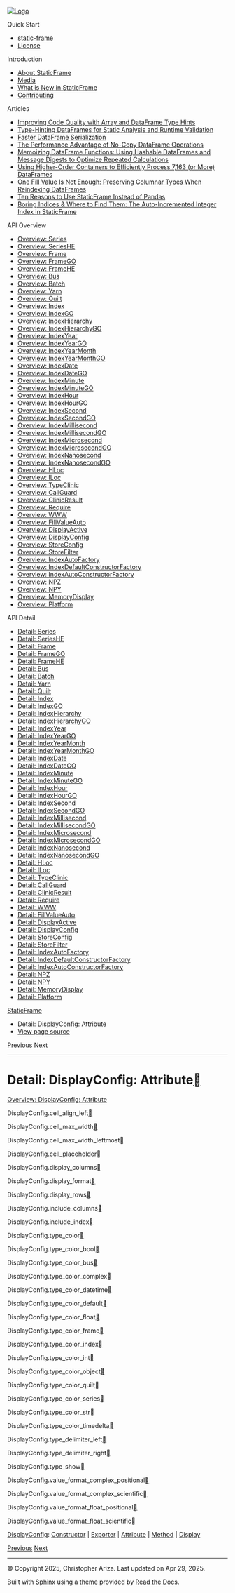 [![Logo](../_static/sf-logo-web_icon-small.png)](../index.md)

Quick Start

* [static-frame](../readme.md)
* [License](../license.md)

Introduction

* [About StaticFrame](../intro.md)
* [Media](../intro.md#media)
* [What is New in StaticFrame](../new.md)
* [Contributing](../contributing.md)

Articles

* [Improving Code Quality with Array and DataFrame Type Hints](../articles/guard.md)
* [Type-Hinting DataFrames for Static Analysis and Runtime Validation](../articles/ftyping.md)
* [Faster DataFrame Serialization](../articles/serialize.md)
* [The Performance Advantage of No-Copy DataFrame Operations](../articles/no_copy.md)
* [Memoizing DataFrame Functions: Using Hashable DataFrames and Message Digests to Optimize Repeated Calculations](../articles/hash.md)
* [Using Higher-Order Containers to Efficiently Process 7,163 (or More) DataFrames](../articles/uhoc.md)
* [One Fill Value Is Not Enough: Preserving Columnar Types When Reindexing DataFrames](../articles/fill_value.md)
* [Ten Reasons to Use StaticFrame Instead of Pandas](../articles/upgrade.md)
* [Boring Indices & Where to Find Them: The Auto-Incremented Integer Index in StaticFrame](../articles/aiii.md)

API Overview

* [Overview: Series](../api_overview/series.md)
* [Overview: SeriesHE](../api_overview/series_he.md)
* [Overview: Frame](../api_overview/frame.md)
* [Overview: FrameGO](../api_overview/frame_go.md)
* [Overview: FrameHE](../api_overview/frame_he.md)
* [Overview: Bus](../api_overview/bus.md)
* [Overview: Batch](../api_overview/batch.md)
* [Overview: Yarn](../api_overview/yarn.md)
* [Overview: Quilt](../api_overview/quilt.md)
* [Overview: Index](../api_overview/index.md)
* [Overview: IndexGO](../api_overview/index_go.md)
* [Overview: IndexHierarchy](../api_overview/index_hierarchy.md)
* [Overview: IndexHierarchyGO](../api_overview/index_hierarchy_go.md)
* [Overview: IndexYear](../api_overview/index_year.md)
* [Overview: IndexYearGO](../api_overview/index_year_go.md)
* [Overview: IndexYearMonth](../api_overview/index_year_month.md)
* [Overview: IndexYearMonthGO](../api_overview/index_year_month_go.md)
* [Overview: IndexDate](../api_overview/index_date.md)
* [Overview: IndexDateGO](../api_overview/index_date_go.md)
* [Overview: IndexMinute](../api_overview/index_minute.md)
* [Overview: IndexMinuteGO](../api_overview/index_minute_go.md)
* [Overview: IndexHour](../api_overview/index_hour.md)
* [Overview: IndexHourGO](../api_overview/index_hour_go.md)
* [Overview: IndexSecond](../api_overview/index_second.md)
* [Overview: IndexSecondGO](../api_overview/index_second_go.md)
* [Overview: IndexMillisecond](../api_overview/index_millisecond.md)
* [Overview: IndexMillisecondGO](../api_overview/index_millisecond_go.md)
* [Overview: IndexMicrosecond](../api_overview/index_microsecond.md)
* [Overview: IndexMicrosecondGO](../api_overview/index_microsecond_go.md)
* [Overview: IndexNanosecond](../api_overview/index_nanosecond.md)
* [Overview: IndexNanosecondGO](../api_overview/index_nanosecond_go.md)
* [Overview: HLoc](../api_overview/hloc.md)
* [Overview: ILoc](../api_overview/iloc.md)
* [Overview: TypeClinic](../api_overview/type_clinic.md)
* [Overview: CallGuard](../api_overview/call_guard.md)
* [Overview: ClinicResult](../api_overview/clinic_result.md)
* [Overview: Require](../api_overview/require.md)
* [Overview: WWW](../api_overview/www.md)
* [Overview: FillValueAuto](../api_overview/fill_value_auto.md)
* [Overview: DisplayActive](../api_overview/display_active.md)
* [Overview: DisplayConfig](../api_overview/display_config.md)
* [Overview: StoreConfig](../api_overview/store_config.md)
* [Overview: StoreFilter](../api_overview/store_filter.md)
* [Overview: IndexAutoFactory](../api_overview/index_auto_factory.md)
* [Overview: IndexDefaultConstructorFactory](../api_overview/index_default_constructor_factory.md)
* [Overview: IndexAutoConstructorFactory](../api_overview/index_auto_constructor_factory.md)
* [Overview: NPZ](../api_overview/npz.md)
* [Overview: NPY](../api_overview/npy.md)
* [Overview: MemoryDisplay](../api_overview/memory_display.md)
* [Overview: Platform](../api_overview/platform.md)

API Detail

* [Detail: Series](series.md)
* [Detail: SeriesHE](series_he.md)
* [Detail: Frame](frame.md)
* [Detail: FrameGO](frame_go.md)
* [Detail: FrameHE](frame_he.md)
* [Detail: Bus](bus.md)
* [Detail: Batch](batch.md)
* [Detail: Yarn](yarn.md)
* [Detail: Quilt](quilt.md)
* [Detail: Index](index.md)
* [Detail: IndexGO](index_go.md)
* [Detail: IndexHierarchy](index_hierarchy.md)
* [Detail: IndexHierarchyGO](index_hierarchy_go.md)
* [Detail: IndexYear](index_year.md)
* [Detail: IndexYearGO](index_year_go.md)
* [Detail: IndexYearMonth](index_year_month.md)
* [Detail: IndexYearMonthGO](index_year_month_go.md)
* [Detail: IndexDate](index_date.md)
* [Detail: IndexDateGO](index_date_go.md)
* [Detail: IndexMinute](index_minute.md)
* [Detail: IndexMinuteGO](index_minute_go.md)
* [Detail: IndexHour](index_hour.md)
* [Detail: IndexHourGO](index_hour_go.md)
* [Detail: IndexSecond](index_second.md)
* [Detail: IndexSecondGO](index_second_go.md)
* [Detail: IndexMillisecond](index_millisecond.md)
* [Detail: IndexMillisecondGO](index_millisecond_go.md)
* [Detail: IndexMicrosecond](index_microsecond.md)
* [Detail: IndexMicrosecondGO](index_microsecond_go.md)
* [Detail: IndexNanosecond](index_nanosecond.md)
* [Detail: IndexNanosecondGO](index_nanosecond_go.md)
* [Detail: HLoc](hloc.md)
* [Detail: ILoc](iloc.md)
* [Detail: TypeClinic](type_clinic.md)
* [Detail: CallGuard](call_guard.md)
* [Detail: ClinicResult](clinic_result.md)
* [Detail: Require](require.md)
* [Detail: WWW](www.md)
* [Detail: FillValueAuto](fill_value_auto.md)
* [Detail: DisplayActive](display_active.md)
* [Detail: DisplayConfig](display_config.md)
* [Detail: StoreConfig](store_config.md)
* [Detail: StoreFilter](store_filter.md)
* [Detail: IndexAutoFactory](index_auto_factory.md)
* [Detail: IndexDefaultConstructorFactory](index_default_constructor_factory.md)
* [Detail: IndexAutoConstructorFactory](index_auto_constructor_factory.md)
* [Detail: NPZ](npz.md)
* [Detail: NPY](npy.md)
* [Detail: MemoryDisplay](memory_display.md)
* [Detail: Platform](platform.md)

[StaticFrame](../index.md)

* Detail: DisplayConfig: Attribute
* [View page source](../_sources/api_detail/display_config-attribute.rst.txt)

[Previous](display_config-exporter.md "Detail: DisplayConfig: Exporter")
[Next](display_config-method.md "Detail: DisplayConfig: Method")

---

# Detail: DisplayConfig: Attribute[](#detail-displayconfig-attribute "Link to this heading")

[Overview: DisplayConfig: Attribute](../api_overview/display_config-attribute.md#api-overview-displayconfig-attribute)

DisplayConfig.cell\_align\_left[](#static_frame.DisplayConfig.cell_align_left "Link to this definition")

DisplayConfig.cell\_max\_width[](#static_frame.DisplayConfig.cell_max_width "Link to this definition")

DisplayConfig.cell\_max\_width\_leftmost[](#static_frame.DisplayConfig.cell_max_width_leftmost "Link to this definition")

DisplayConfig.cell\_placeholder[](#static_frame.DisplayConfig.cell_placeholder "Link to this definition")

DisplayConfig.display\_columns[](#static_frame.DisplayConfig.display_columns "Link to this definition")

DisplayConfig.display\_format[](#static_frame.DisplayConfig.display_format "Link to this definition")

DisplayConfig.display\_rows[](#static_frame.DisplayConfig.display_rows "Link to this definition")

DisplayConfig.include\_columns[](#static_frame.DisplayConfig.include_columns "Link to this definition")

DisplayConfig.include\_index[](#static_frame.DisplayConfig.include_index "Link to this definition")

DisplayConfig.type\_color[](#static_frame.DisplayConfig.type_color "Link to this definition")

DisplayConfig.type\_color\_bool[](#static_frame.DisplayConfig.type_color_bool "Link to this definition")

DisplayConfig.type\_color\_bus[](#static_frame.DisplayConfig.type_color_bus "Link to this definition")

DisplayConfig.type\_color\_complex[](#static_frame.DisplayConfig.type_color_complex "Link to this definition")

DisplayConfig.type\_color\_datetime[](#static_frame.DisplayConfig.type_color_datetime "Link to this definition")

DisplayConfig.type\_color\_default[](#static_frame.DisplayConfig.type_color_default "Link to this definition")

DisplayConfig.type\_color\_float[](#static_frame.DisplayConfig.type_color_float "Link to this definition")

DisplayConfig.type\_color\_frame[](#static_frame.DisplayConfig.type_color_frame "Link to this definition")

DisplayConfig.type\_color\_index[](#static_frame.DisplayConfig.type_color_index "Link to this definition")

DisplayConfig.type\_color\_int[](#static_frame.DisplayConfig.type_color_int "Link to this definition")

DisplayConfig.type\_color\_object[](#static_frame.DisplayConfig.type_color_object "Link to this definition")

DisplayConfig.type\_color\_quilt[](#static_frame.DisplayConfig.type_color_quilt "Link to this definition")

DisplayConfig.type\_color\_series[](#static_frame.DisplayConfig.type_color_series "Link to this definition")

DisplayConfig.type\_color\_str[](#static_frame.DisplayConfig.type_color_str "Link to this definition")

DisplayConfig.type\_color\_timedelta[](#static_frame.DisplayConfig.type_color_timedelta "Link to this definition")

DisplayConfig.type\_delimiter\_left[](#static_frame.DisplayConfig.type_delimiter_left "Link to this definition")

DisplayConfig.type\_delimiter\_right[](#static_frame.DisplayConfig.type_delimiter_right "Link to this definition")

DisplayConfig.type\_show[](#static_frame.DisplayConfig.type_show "Link to this definition")

DisplayConfig.value\_format\_complex\_positional[](#static_frame.DisplayConfig.value_format_complex_positional "Link to this definition")

DisplayConfig.value\_format\_complex\_scientific[](#static_frame.DisplayConfig.value_format_complex_scientific "Link to this definition")

DisplayConfig.value\_format\_float\_positional[](#static_frame.DisplayConfig.value_format_float_positional "Link to this definition")

DisplayConfig.value\_format\_float\_scientific[](#static_frame.DisplayConfig.value_format_float_scientific "Link to this definition")

[DisplayConfig](display_config.md#api-detail-displayconfig): [Constructor](display_config-constructor.md#api-detail-displayconfig-constructor) | [Exporter](display_config-exporter.md#api-detail-displayconfig-exporter) | [Attribute](#api-detail-displayconfig-attribute) | [Method](display_config-method.md#api-detail-displayconfig-method) | [Display](display_config-display.md#api-detail-displayconfig-display)

[Previous](display_config-exporter.md "Detail: DisplayConfig: Exporter")
[Next](display_config-method.md "Detail: DisplayConfig: Method")

---

© Copyright 2025, Christopher Ariza.
Last updated on Apr 29, 2025.

Built with [Sphinx](https://www.sphinx-doc.org/) using a
[theme](https://github.com/readthedocs/sphinx_rtd_theme)
provided by [Read the Docs](https://readthedocs.org).